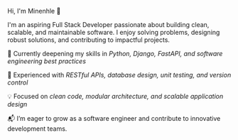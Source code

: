 Hi, I'm Minenhle 👋

I'm an aspiring Full Stack Developer passionate about building clean, scalable, and maintainable software.
I enjoy solving problems, designing robust solutions, and contributing to impactful projects.

🌱 Currently deepening my skills in *Python, Django, FastAPI, and software engineering best practices*

💬 Experienced with *RESTful APIs, database design, unit testing, and version control*

💡 Focused on *clean code, modular architecture, and scalable application design*

📬 I’m eager to grow as a software engineer and contribute to innovative development teams.
